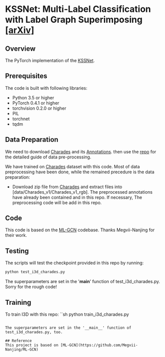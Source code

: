 # KSSNet: Multi-Label Classification with Label Graph Superimposing [[arXiv]](https://arxiv.org/abs/1911.09243)

## Overview

The PyTorch implementation of the [KSSNet](https://arxiv.org/abs/1911.09243).

## Prerequisites

The code is built with following libraries:

- Python 3.5 or higher
- PyTorch 0.4.1 or higher
- torchvision 0.2.0 or higher
- PIL
- torchnet
- tqdm

<!-- For video data pre-processing, you may need [ffmpeg](https://www.ffmpeg.org/). -->

## Data Preparation

We need to download [Charades](http://ai2-website.s3.amazonaws.com/data/Charades_v1_rgb.tar) and its [Annotations](http://ai2-website.s3.amazonaws.com/data/Charades.zip). then use the  [repo](https://github.com/yjxiong/temporal-segment-networks) for the detailed guide of data pre-processing.

We have trained on [Charades](https://deepmind.com/research/open-source/open-source-datasets/kinetics/) dataset with this code. Most of data preprocessing have been done, while the remained precedure is the data preparation:

- Download zip file from [Charades](http://ai2-website.s3.amazonaws.com/data/Charades_v1_rgb.tar) and extract files  into [data/Charades_v1/Charades_v1_rgb]. The preprocessed annotations have already been contained and in this repo. If necessary, The preprocessing code will be add in this repo.

## Code

This code is based on the [ML-GCN](https://github.com/Megvii-Nanjing/ML-GCN) codebase. Thanks Megvii-Nanjing for their work.

## Testing 

The scripts will test the checkpoint provided in this repo by running:

```sh
python test_i3d_charades.py
```

The superparameters are set in the '__main__' function of test_i3d_charades.py. Sorry for the rough code!

## Training 

To train I3D with this repo:
``sh
python train_i3d_charades.py
```

The superparameters are set in the '__main__' function of test_i3d_charades.py, too.

## Reference
This project is based on [ML-GCN](https://github.com/Megvii-Nanjing/ML-GCN)